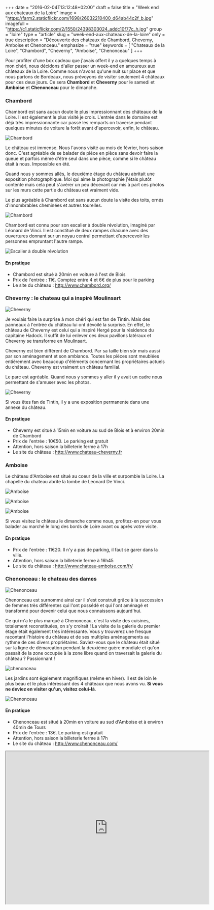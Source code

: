 +++
date = "2016-02-04T13:12:48+02:00"
draft = false
title = "Week end aux chateaux de la Loire"
image = "https://farm2.staticflickr.com/1698/26032210400_d64ab44c2f_b.jpg"
imagefull = "https://c1.staticflickr.com/2/1550/24398303024_addc10f77c_h.jpg"
group = "loire"
type = "article"
slug = "week-end-aux-chateaux-de-la-loire"
only = true
description = "Découverte des chateaux de Chambord, Cheverny, Amboise et Chenonceau."
emphasize = "true"
keywords = [
	"Chateaux de la Loire",
	"Chambord",
	"Cheverny",
	"Amboise",
	"Chenonceau"
	]
+++

Pour profiter d'une box cadeau que j'avais offert il y a quelques temps à mon chéri, nous décidons d'aller passer un week-end en amoureux aux châteaux de la Loire. Comme nous n'avons qu'une nuit sur place et que nous partons de Bordeaux, nous prévoyons de visiter seulement 4 châteaux pour ces deux jours. Ce sera **Chambord** et **Cheverny** pour le samedi et **Amboise** et **Chenonceau** pour le dimanche.


### Chambord
Chambord est sans aucun doute le plus impressionnant des châteaux de la Loire. Il est également le plus visité je crois.
L'entrée dans le domaine est déjà très impressionnante car passé les remparts on traverse pendant quelques minutes de voiture la forêt avant d'apercevoir, enfin, le château.

![Chambord](https://farm2.staticflickr.com/1701/25879617883_607bace4dc_b.jpg)

Le château est immense. Nous l'avons visité au mois de février, hors saison donc. C'est agréable de se balader de pièce en pièce sans devoir faire la queue et parfois même d'être seul dans une pièce, comme si le château était à nous. Impossible en été.

Quand nous y sommes allés, le deuxième étage du château abritait une exposition photographique. Moi qui aime la photographie j'étais plutôt contente mais cela peut s'avérer un peu décevant car mis à part ces photos sur les murs cette partie du château est vraiment vide.

Le plus agréable à Chambord est sans aucun doute la visite des toits, ornés d'innombrables cheminées et autres tourelles.

![Chambord](https://farm2.staticflickr.com/1714/24937080891_2410acda76_b.jpg)

Chambord est connu pour son escalier à double révolution, imaginé par Léonard de Vinci. Il est constitué de deux rampes chacune avec des ouvertures donnant sur un noyau central permettant d'apercevoir les personnes empruntant l'autre rampe.

![Escalier à double révolution](https://farm2.staticflickr.com/1544/25877038764_80862404f4_b.jpg)

#### En pratique
* Chambord est situé à 20min en voiture à l'est de Blois
* Prix de l'entrée : 11€. Comptez entre 4 et 6€ de plus pour le parking
* Le site du château : http://www.chambord.org/

### Cheverny : le chateau qui a inspiré Moulinsart

![Cheverny](https://farm2.staticflickr.com/1698/26032210400_d64ab44c2f_b.jpg)

Je voulais faire la surprise à mon chéri qui est fan de Tintin. Mais des panneaux à l'entrée du château lui ont dévoilé la surprise.
En effet, le château de Cheverny est celui qui a inspiré Hergé pour la résidence du capitaine Hadock. Il suffit de lui enlever ces deux pavillons latéraux et Cheverny se transforme en Moulinsart.

Cheverny est bien différent de Chambord. Par sa taille bien sûr mais aussi par son aménagement et son ambiance. Toutes les pièces sont meublées entièrement avec beaucoup d'éléments concernant les propriétaires actuels du château. Cheverny est vraiment un château familial.

Le parc est agréable. Quand nous y sommes y aller il y avait un cadre nous permettant de s'amuser avec les photos.

![Cheverny](https://farm2.staticflickr.com/1582/24661210519_65394e136a_b.jpg)

Si vous êtes fan de Tintin, il y a une exposition permanente dans une annexe du château.

#### En pratique
* Cheverny est situé à 15min en voiture au sud de Blois et à environ 20min de Chambord
* Prix de l'entrée : 10€50. Le parking est gratuit
* Attention, hors saison la billeterie ferme à 17h
* Le site du château : http://www.chateau-cheverny.fr

### Amboise

Le château d'Amboise est situé au coeur de la ville et surpomble la Loire.
La chapelle du chateau abrite la tombe de Leonard De Vinci.


![Amboise](https://farm2.staticflickr.com/1510/25877291714_76e653410d_b.jpg)

![Amboise](https://farm2.staticflickr.com/1441/24936654971_0b2d90cea1_b.jpg)

![Amboise](https://farm2.staticflickr.com/1720/25002308446_d68d79a0f5_b.jpg)

Si vous visitez le château le dimanche comme nous, profitez-en pour vous balader au marché le long des bords de Loire avant ou après votre visite.

#### En pratique
* Prix de l'entrée : 11€20. Il n'y a pas de parking, il faut se garer dans la ville.
* Attention, hors saison la billeterie ferme à 16h45
* Le site du château : http://www.chateau-amboise.com/fr/

### Chenonceau : le chateau des dames

![Chenonceau](https://farm2.staticflickr.com/1542/24402261473_df8638e894_b.jpg)

Chenonceau est surnommé ainsi car il s'est construit grâce à la succession de femmes très différentes qui l'ont possédé et qui l'ont aménagé et transformé pour devenir celui que nous connaissons aujourd'hui.

Ce qui m'a le plus marqué à Chenonceau, c'est la visite des cuisines, totalement reconstituées, on s'y croirait ! La visite de la galerie du premier étage était également très intéressante. Vous y trouverez une fresque racontant l'histoire du château et de ses multiples aménagements au rythme de ces divers propriétaires.
Saviez-vous que le château était situé sur la ligne de démarcation pendant la deuxième guère mondiale et qu'on passait de la zone occupée à la zone libre quand on traversait la galerie du château ? Passionnant !

![chenonceau](https://farm2.staticflickr.com/1444/24401917273_00925d9086_b.jpg)

Les jardins sont également magnifiques (même en hiver). Il est de loin le plus beau et le plus intéressant des 4 châteaux que nous avons vu. **Si vous ne deviez en visiter qu'un, visitez celui-là**.



![Chenonceau](https://farm2.staticflickr.com/1612/25002856726_b9fb8cb89e_b.jpg)

#### En pratique
* Chenonceau est situé à 20min en voiture au sud d'Amboise et à environ 40min de Tours
* Prix de l'entrée : 13€. Le parking est gratuit
* Attention, hors saison la billeterie ferme à 17h
* Le site du château : http://www.chenonceau.com/



<iframe src="https://www.google.com/maps/d/embed?mid=1I-qTtcbAFnYgsSC_bsanAS0De84" width="640" height="480" class="center-block iframe"></iframe>

